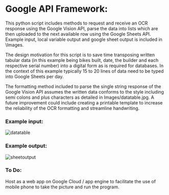 # Google API Framework:

This python script includes methods to request and receive an OCR response using the Google Vision API, parse the data into lists which are then uploaded to the next available row using the Google Sheets API. Example input, local variable output and google sheet output is included in \Images.

The design motivation for this script is to save time transposing written tabular data (in this example being bikes built, date, the builder and each respective serial number) into a digital form as is required for databases. In the context of this example typically 15 to 20 lines of data need to be typed into Google Sheets per day.

The formatting method included to parse the single string response of the Google Vision API assumes the written data conforms to the style including semi colons and plus characters as detailed in Images/datatable.jpg. A future improvement could include creating a printable template to increase the reliability of the OCR formatting and streamline handwriting.

### Example input:
![datatable](https://user-images.githubusercontent.com/65951397/122892701-f5ee9a00-d388-11eb-8b7d-e25aa330405f.jpg)

### Example output:
![sheetoutput](https://user-images.githubusercontent.com/65951397/122892742-00a92f00-d389-11eb-9596-2ad2361ad4fc.jpg)


### To Do:
Host as a web app on Google Cloud / app engine to facilitate the use of mobile phone to take the picture and run the program.
